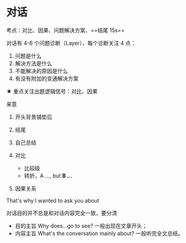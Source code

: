 # 对话

考点：对比、因果、问题解决方案、==结尾 15s==

对话有 4-6 个问题诊断（Layer），每个诊断关注 4 点：

1. 问题是什么
2. 解决方法是什么
3. 不能解决的原因是什么
4. 有没有附加的变通解决方案

★ 重点关注出题逻辑信号：对比、因果

来意

1. 开头背景铺垫后
2. 结尾
3. 自己总结

4. 对比
   - 比较级
   - 转折，A ..., but **B ...**
5. 因果关系

That's why I wanted to ask you about

对话目的并不总是和对话内容完全一致，要分清

- 目的主旨 Why does...go to see? 一般出现在文章开头；
- 内容主旨 What's the conversation mainly about? 一般听完全文总结。
